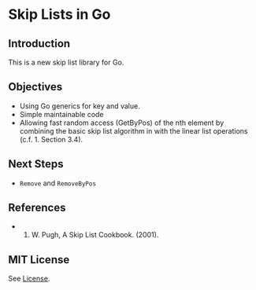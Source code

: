 # Skip Lists in Go

## Introduction

This is a new skip list library for Go.

## Objectives

- Using Go generics for key and value.
- Simple maintainable code
- Allowing fast random access (GetByPos) of the nth element by combining the basic skip list algorithm in with the linear list operations (c.f. 1. Section 3.4).

## Next Steps

- `Remove` and `RemoveByPos`

## References

- 1. W. Pugh, A Skip List Cookbook. (2001).

## MIT License

See [License](LICENSE).
